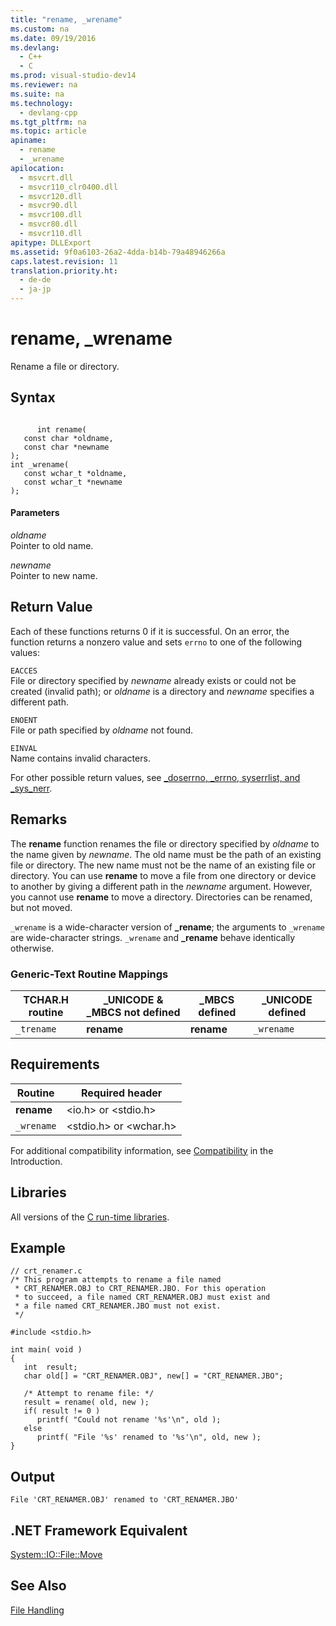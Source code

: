 ```yaml
---
title: "rename, _wrename"
ms.custom: na
ms.date: 09/19/2016
ms.devlang: 
  - C++
  - C
ms.prod: visual-studio-dev14
ms.reviewer: na
ms.suite: na
ms.technology: 
  - devlang-cpp
ms.tgt_pltfrm: na
ms.topic: article
apiname: 
  - rename
  - _wrename
apilocation: 
  - msvcrt.dll
  - msvcr110_clr0400.dll
  - msvcr120.dll
  - msvcr90.dll
  - msvcr100.dll
  - msvcr80.dll
  - msvcr110.dll
apitype: DLLExport
ms.assetid: 9f0a6103-26a2-4dda-b14b-79a48946266a
caps.latest.revision: 11
translation.priority.ht: 
  - de-de
  - ja-jp
---
```

# rename, _wrename
Rename a file or directory.  
  
## Syntax  
  
```  
  
      int rename(  
   const char *oldname,  
   const char *newname   
);  
int _wrename(  
   const wchar_t *oldname,  
   const wchar_t *newname   
);  
```  
  
#### Parameters  
 *oldname*  
 Pointer to old name.  
  
 *newname*  
 Pointer to new name.  
  
## Return Value  
 Each of these functions returns 0 if it is successful. On an error, the function returns a nonzero value and sets `errno` to one of the following values:  
  
 `EACCES`  
 File or directory specified by *newname* already exists or could not be created (invalid path); or *oldname* is a directory and *newname* specifies a different path.  
  
 `ENOENT`  
 File or path specified by *oldname* not found.  
  
 `EINVAL`  
 Name contains invalid characters.  
  
 For other possible return values, see [_doserrno, _errno, syserrlist, and _sys_nerr](../vs140/errno--_doserrno--_sys_errlist--and-_sys_nerr.md).  
  
## Remarks  
 The **rename** function renames the file or directory specified by *oldname* to the name given by *newname*. The old name must be the path of an existing file or directory. The new name must not be the name of an existing file or directory. You can use **rename** to move a file from one directory or device to another by giving a different path in the *newname* argument. However, you cannot use **rename** to move a directory. Directories can be renamed, but not moved.  
  
 `_wrename` is a wide-character version of **_rename**; the arguments to `_wrename` are wide-character strings. `_wrename` and **_rename** behave identically otherwise.  
  
### Generic-Text Routine Mappings  
  
|TCHAR.H routine|_UNICODE & _MBCS not defined|_MBCS defined|_UNICODE defined|  
|---------------------|------------------------------------|--------------------|-----------------------|  
|`_trename`|**rename**|**rename**|`_wrename`|  
  
## Requirements  
  
|Routine|Required header|  
|-------------|---------------------|  
|**rename**|<io.h> or <stdio.h>|  
|`_wrename`|<stdio.h> or <wchar.h>|  
  
 For additional compatibility information, see [Compatibility](../vs140/Compatibility.md) in the Introduction.  
  
## Libraries  
 All versions of the [C run-time libraries](../vs140/CRT-Library-Features.md).  
  
## Example  
  
```  
// crt_renamer.c  
/* This program attempts to rename a file named  
 * CRT_RENAMER.OBJ to CRT_RENAMER.JBO. For this operation  
 * to succeed, a file named CRT_RENAMER.OBJ must exist and  
 * a file named CRT_RENAMER.JBO must not exist.  
 */  
  
#include <stdio.h>  
  
int main( void )  
{  
   int  result;  
   char old[] = "CRT_RENAMER.OBJ", new[] = "CRT_RENAMER.JBO";  
  
   /* Attempt to rename file: */  
   result = rename( old, new );  
   if( result != 0 )  
      printf( "Could not rename '%s'\n", old );  
   else  
      printf( "File '%s' renamed to '%s'\n", old, new );  
}  
```  
  
## Output  
  
```  
File 'CRT_RENAMER.OBJ' renamed to 'CRT_RENAMER.JBO'  
```  
  
## .NET Framework Equivalent  
 [System::IO::File::Move](https://msdn.microsoft.com/en-us/library/system.io.file.move.aspx)  
  
## See Also  
 [File Handling](../Topic/File%20Handling.md)